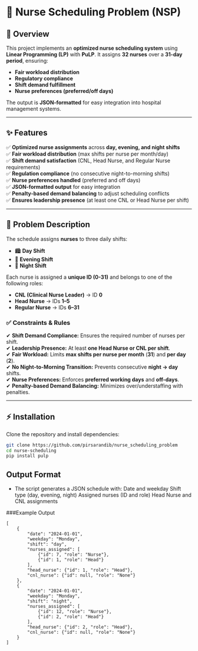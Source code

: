 # 🏥 Nurse Scheduling Problem (NSP)

## 📌 Overview  
This project implements an **optimized nurse scheduling system** using **Linear Programming (LP)** with **PuLP**. It assigns **32 nurses** over a **31-day period**, ensuring:  
- **Fair workload distribution**  
- **Regulatory compliance**  
- **Shift demand fulfillment**  
- **Nurse preferences (preferred/off days)**  

The output is **JSON-formatted** for easy integration into hospital management systems.

---

## ✨ Features  

✅ **Optimized nurse assignments** across **day, evening, and night shifts**  
✅ **Fair workload distribution** (max shifts per nurse per month/day)  
✅ **Shift demand satisfaction** (CNL, Head Nurse, and Regular Nurse requirements)  
✅ **Regulation compliance** (no consecutive night-to-morning shifts)  
✅ **Nurse preferences handled** (preferred and off days)  
✅ **JSON-formatted output** for easy integration  
✅ **Penalty-based demand balancing** to adjust scheduling conflicts  
✅ **Ensures leadership presence** (at least one CNL or Head Nurse per shift)  

---

## 📅 Problem Description  

The schedule assigns **nurses** to three daily shifts:  
- 🏙 **Day Shift** 
- 🌆 **Evening Shift** 
- 🌙 **Night Shift**

Each nurse is assigned a **unique ID (0-31)** and belongs to one of the following roles:  
- **CNL (Clinical Nurse Leader)** → ID **0**  
- **Head Nurse** → IDs **1–5**  
- **Regular Nurse** → IDs **6–31**  

### ✅ Constraints & Rules  
✔ **Shift Demand Compliance:** Ensures the required number of nurses per shift.  
✔ **Leadership Presence:** At least **one Head Nurse or CNL per shift**.  
✔ **Fair Workload:** Limits **max shifts per nurse per month** (**31**) and **per day** (**2**).  
✔ **No Night-to-Morning Transition:** Prevents consecutive **night → day** shifts.  
✔ **Nurse Preferences:** Enforces **preferred working days** and **off-days**.  
✔ **Penalty-based Demand Balancing:** Minimizes over/understaffing with penalties.  

---

## ⚡ Installation  

Clone the repository and install dependencies:  
```bash
git clone https://github.com/pirsarandib/nurse_scheduling_problem
cd nurse-scheduling
pip install pulp  
```
## Output Format
- The script generates a JSON schedule with:
		Date and weekday
		Shift type (day, evening, night)
		Assigned nurses (ID and role)
		Head Nurse and CNL assignments

###Example Output
```
[
    {
        "date": "2024-01-01",
        "weekday": "Monday",
        "shift": "day",
        "nurses_assigned": [
            {"id": 7, "role": "Nurse"},
            {"id": 1, "role": "Head"}
        ],
        "head_nurse": {"id": 1, "role": "Head"},
        "cnl_nurse": {"id": null, "role": "None"}
    },
    {
        "date": "2024-01-01",
        "weekday": "Monday",
        "shift": "night",
        "nurses_assigned": [
            {"id": 12, "role": "Nurse"},
            {"id": 2, "role": "Head"}
        ],
        "head_nurse": {"id": 2, "role": "Head"},
        "cnl_nurse": {"id": null, "role": "None"}
    }
]
```
